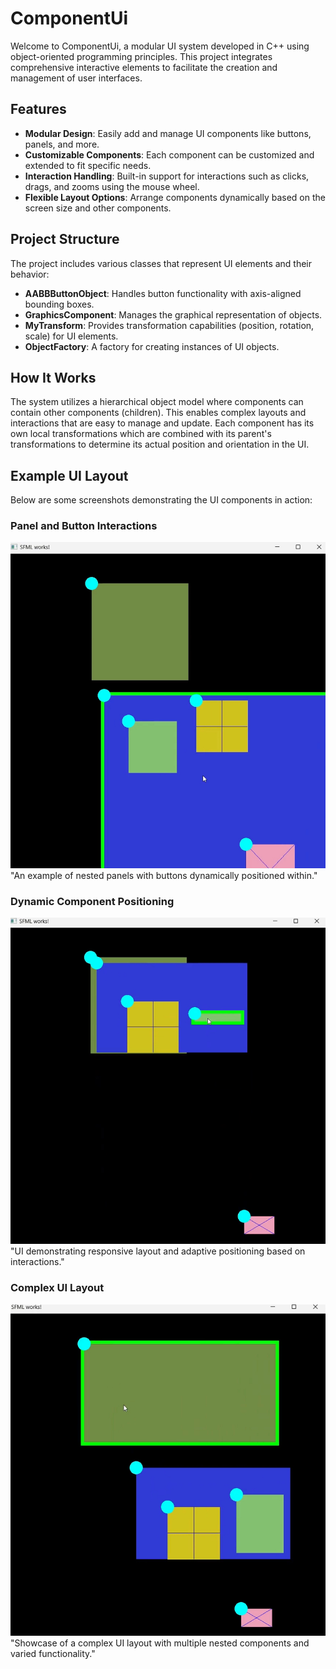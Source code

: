 # ComponentUi

Welcome to ComponentUi, a modular UI system developed in C++ using object-oriented programming principles. This project integrates comprehensive interactive elements to facilitate the creation and management of user interfaces.

## Features
- **Modular Design**: Easily add and manage UI components like buttons, panels, and more.
- **Customizable Components**: Each component can be customized and extended to fit specific needs.
- **Interaction Handling**: Built-in support for interactions such as clicks, drags, and zooms using the mouse wheel.
- **Flexible Layout Options**: Arrange components dynamically based on the screen size and other components.

## Project Structure
The project includes various classes that represent UI elements and their behavior:
- **AABBButtonObject**: Handles button functionality with axis-aligned bounding boxes.
- **GraphicsComponent**: Manages the graphical representation of objects.
- **MyTransform**: Provides transformation capabilities (position, rotation, scale) for UI elements.
- **ObjectFactory**: A factory for creating instances of UI objects.

## How It Works
The system utilizes a hierarchical object model where components can contain other components (children). This enables complex layouts and interactions that are easy to manage and update. Each component has its own local transformations which are combined with its parent's transformations to determine its actual position and orientation in the UI.

## Example UI Layout
Below are some screenshots demonstrating the UI components in action:

### Panel and Button Interactions
![Example UI Panel and Button](https://raw.githubusercontent.com/MihneaAndreescu/ComponentUi/main/IMG_1081.jpeg)
"An example of nested panels with buttons dynamically positioned within."

### Dynamic Component Positioning
![Dynamic UI Components](https://raw.githubusercontent.com/MihneaAndreescu/ComponentUi/main/IMG_1082.jpeg)
"UI demonstrating responsive layout and adaptive positioning based on interactions."

### Complex UI Layout
![Complex UI Example](https://raw.githubusercontent.com/MihneaAndreescu/ComponentUi/main/IMG_1083.jpeg)
"Showcase of a complex UI layout with multiple nested components and varied functionality."


